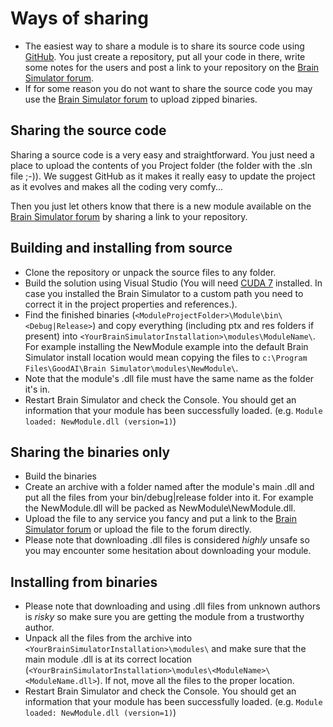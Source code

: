 # Ways of sharing

* The easiest way to share a module is to share its source code using [GitHub](https://github.com/). You just create a repository, put all your code in there, write some notes for the users and post a link to your repository on the [Brain Simulator forum](http://forum.goodai.com/index.php?forums/brain-simulator-shared-projects.16/).
* If for some reason you do not want to share the source code you may use the [Brain Simulator forum](http://forum.goodai.com/index.php?forums/brain-simulator-shared-projects.16/) to upload zipped binaries.

## Sharing the source code

Sharing a source code is a very easy and straightforward. You just need a place to upload the contents of you Project folder (the folder with the .sln file ;-)). 
We suggest GitHub as it makes it really easy to update the project as it evolves and makes all the coding very comfy... 

Then you just let others know that there is a new module available on the [Brain Simulator forum](http://forum.goodai.com/index.php?forums/brain-simulator-shared-projects.16/) by sharing a link to your repository. 

## Building and installing from source

* Clone the repository or unpack the source files to any folder.
* Build the solution using Visual Studio (You will need [CUDA 7](https://developer.nvidia.com/cuda-downloads) installed. In case you installed the Brain Simulator to a custom path you need to correct it in the project properties and references.).
* Find the finished binaries (`<ModuleProjectFolder>\Module\bin\<Debug|Release>`) and copy everything (including ptx and res folders if present) into `<YourBrainSimulatorInstallation>\modules\ModuleName\`. For example installing the NewModule example into the default Brain Simulator install location  would mean copying the files to `c:\Program Files\GoodAI\Brain Simulator\modules\NewModule\`.
* Note that the module's .dll file must have the same name as the folder it's in.
* Restart Brain Simulator and check the Console. You should get an information that your module has been successfully loaded. (e.g. `Module loaded: NewModule.dll (version=1)`) 

## Sharing the binaries only

* Build the binaries
* Create an archive with a folder named after the module's main .dll and put all the files from your bin/debug|release folder into it. For example the NewModule.dll will be packed as NewModule\NewModule.dll.  
* Upload the file to any service you fancy and put a link to the [Brain Simulator forum](http://forum.goodai.com/index.php?forums/brain-simulator-shared-projects.16/) or upload the file to the forum directly.
* Please note that downloading .dll files is considered _highly_ unsafe so you may encounter some hesitation about downloading your module.

## Installing from binaries

* Please note that downloading and using .dll files from unknown authors is _risky_ so make sure you are getting the module from a trustworthy author.
* Unpack all the files from the archive into `<YourBrainSimulatorInstallation>\modules\` and make sure that the main module .dll is at its correct location (`<YourBrainSimulatorInstallation>\modules\<ModuleName>\<ModuleName.dll>`). If not, move all the files to the proper location.
* Restart Brain Simulator and check the Console. You should get an information that your module has been successfully loaded. (e.g. `Module loaded: NewModule.dll (version=1)`)
